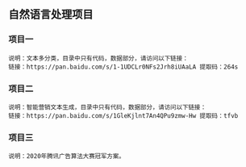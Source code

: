 ## 自然语言处理项目
### 项目一
    说明：文本多分类，目录中只有代码，数据部分，请访问以下链接：
    链接：https://pan.baidu.com/s/1-1UDCLr0NFs2Jrh8iUAaLA 提取码：264s 

### 项目二
    说明：智能营销文本生成，目录中只有代码，数据部分，请访问以下链接：
    链接：https://pan.baidu.com/s/1GleKjlnt7An4QPu9zmw-Hw 提取码：tfvb 


### 项目三
    说明：2020年腾讯广告算法大赛冠军方案。